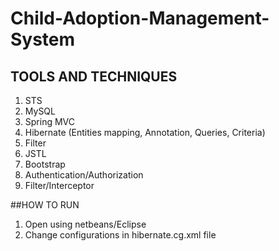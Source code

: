 # Child-Adoption-Management-System

## TOOLS AND TECHNIQUES
1.	STS
2.	MySQL
3.	Spring MVC
4.	Hibernate (Entities mapping, Annotation, Queries, Criteria)
5.	Filter
6.	JSTL
7.	Bootstrap
8.	Authentication/Authorization
9.	Filter/Interceptor

##HOW TO RUN
 1. Open using netbeans/Eclipse
 2. Change configurations in hibernate.cg.xml file

